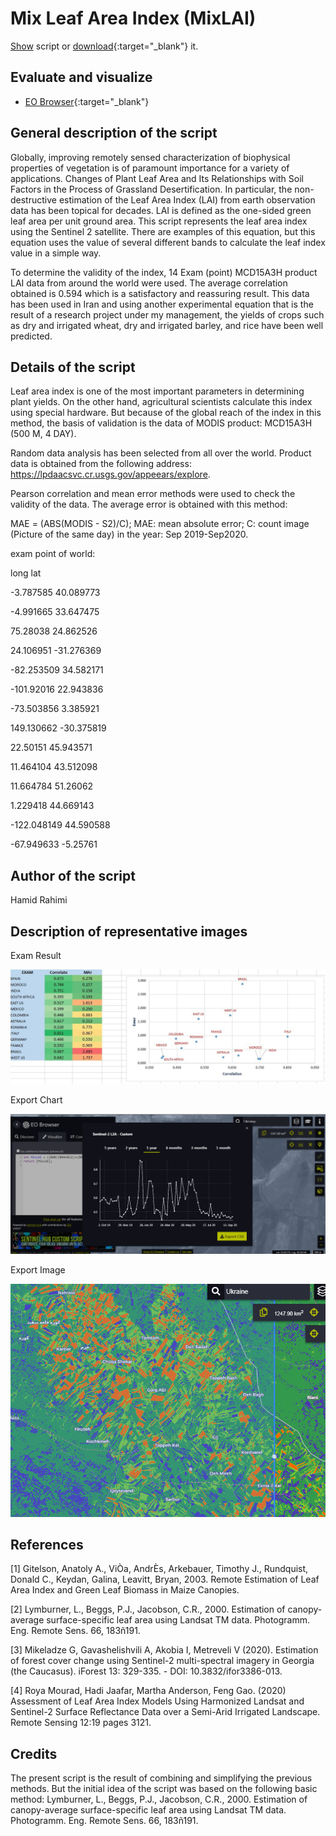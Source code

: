 # Mix Leaf Area Index (MixLAI)

<a href="#" id='togglescript'>Show</a> script or [download](script.js){:target="_blank"} it.
<div id='script_view' style="display:none">
{% highlight javascript %}
      {% include_relative script.js %}
{% endhighlight %}
</div>

## Evaluate and visualize   
 - [EO Browser](https://apps.sentinel-hub.com/eo-browser/?zoom=12&lat=34.59422&lng=46.58478&themeId=DEFAULT-THEME&datasetId=S2L2A&fromTime=2020-09-20T00%3A00%3A00.000Z&toTime=2020-09-20T23%3A59%3A59.999Z&visualizationUrl=https%3A%2F%2Fservices.sentinel-hub.com%2Fogc%2Fwms%2Fbd86bcc0-f318-402b-a145-015f85b9427e&evalscript=dmFyIE1peExBSSA9ICgoQjA4LyhCMDQrQjExKSkrKEIwOC8oQjA0K0IxMikpKS8yLjA7IC8vIGNhbGN1bGF0ZSB0aGUgaW5kZXgKcmV0dXJuIFtNaXhMQUldCmlmIChNaXhMQUkgPCAwLjUpIHsKcmV0dXJuIFswLjMsIDAuMiwgMC43XSAKfQppZiAoTWl4TEFJIDwgMC43KSB7CnJldHVybiBbMC4yLCAwLjYsIDAuM10gCn0KaWYgKE1peExBSSA8IDEuNSkgewpyZXR1cm4gWzAuNSwgMC44LCAwLjJdIAp9CmVsc2UgewpyZXR1cm4gWzEsIDAuNCwgMF0gCn07Cg%3D%3D#custom-script){:target="_blank"} 


## General description of the script

Globally, improving remotely sensed characterization of biophysical properties of vegetation is of paramount importance for a variety of applications. Changes of Plant Leaf Area and Its Relationships with Soil Factors in the Process of Grassland Desertification. In particular, the non-destructive estimation of the Leaf Area Index (LAI) from earth observation data has been topical for decades. LAI is defined as the one-sided green leaf area per unit ground area. This script represents the leaf area index using the Sentinel 2 satellite. There are examples of this equation, but this equation uses the value of several different bands to calculate the leaf index value in a simple way.

To determine the validity of the index, 14 Exam (point) MCD15A3H product LAI data from around the world were used. The average correlation obtained is 0.594 which is a satisfactory and reassuring result. This data has been used in Iran and using another experimental equation that is the result of a research project under my management, the yields of crops such as dry and irrigated wheat, dry and irrigated barley, and rice have been well predicted.

## Details of the script

Leaf area index is one of the most important parameters in determining plant yields. On the other hand, agricultural scientists calculate this index using special hardware. But because of the global reach of the index in this method, the basis of validation is the data of MODIS product: MCD15A3H (500 M, 4 DAY).

Random data analysis has been selected from all over the world. Product data is obtained from the following address: https://lpdaacsvc.cr.usgs.gov/appeears/explore.

Pearson correlation and mean error methods were used to check the validity of the data. The average error is obtained with this method:

MAE = (ABS(MODIS - S2)/C); MAE: mean absolute error; C: count image (Picture of the same day) in the year: Sep 2019-Sep2020.

exam point of world:

long lat

-3.787585 40.089773

-4.991665 33.647475

75.28038 24.862526

24.106951 -31.276369

-82.253509 34.582171

-101.92016 22.943836

-73.503856 3.385921

149.130662 -30.375819

22.50151 45.943571

11.464104 43.512098

11.664784 51.26062

1.229418 44.669143

-122.048149 44.590588

-67.949633 -5.25761

## Author of the script

Hamid Rahimi

## Description of representative images

Exam Result

![Exam result](fig/exam_result.jpg)

Export Chart

![Export chart](fig/export_chart.jpg)

Export Image

![Export image](fig/export_image.jpg)

## References

[1] Gitelson, Anatoly A., ViÒa, AndrÈs, Arkebauer, Timothy J., Rundquist, Donald C., Keydan, Galina, Leavitt, Bryan, 2003. Remote Estimation of Leaf Area Index and Green Leaf Biomass in Maize Canopies.

[2] Lymburner, L., Beggs, P.J., Jacobson, C.R., 2000. Estimation of canopy-average surface-specific leaf area using Landsat TM data. Photogramm. Eng. Remote Sens. 66, 183ñ191.

[3] Mikeladze G, Gavashelishvili A, Akobia I, Metreveli V (2020). Estimation of forest cover change using Sentinel-2 multi-spectral imagery in Georgia (the Caucasus). iForest 13: 329-335. - DOI: 10.3832/ifor3386-013.

[4] Roya Mourad, Hadi Jaafar, Martha Anderson, Feng Gao. (2020) Assessment of Leaf Area Index Models Using Harmonized Landsat and Sentinel-2 Surface Reflectance Data over a Semi-Arid Irrigated Landscape. Remote Sensing 12:19 pages 3121.

## Credits

The present script is the result of combining and simplifying the previous methods. But the initial idea of the script was based on the following basic method:
Lymburner, L., Beggs, P.J., Jacobson, C.R., 2000. Estimation of canopy-average surface-specific leaf area using Landsat TM data. Photogramm. Eng. Remote Sens. 66, 183ñ191.